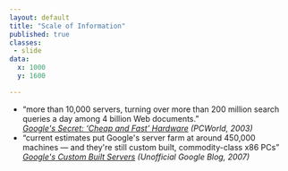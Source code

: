 ```yaml
---
layout: default
title: "Scale of Information"
published: true
classes:
 - slide
data:
  x: 1000
  y: 1600

---
```


* “more than 10,000 servers, turning over more than 200 million search queries a day among 4 billion Web documents.”<br />*[Google's Secret: ‘Cheap and Fast’ Hardware](http://www.pcworld.com/article/112891/) (PCWorld, 2003)*
* “current estimates put Google's server farm at around 450,000 machines — and they're still custom built, commodity-class x86 PCs”<br />*[Google's Custom Built Servers](http://googlesystem.blogspot.ca/2007/03/googles-custom-built-servers.html) (Unofficial Google Blog, 2007)*